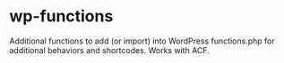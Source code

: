 # wp-functions
Additional functions to add (or import) into WordPress functions.php for additional behaviors and shortcodes. Works with ACF.
